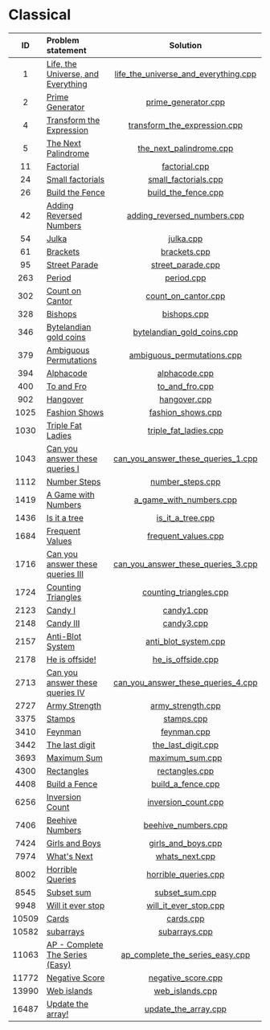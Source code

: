 # Classical

|   ID  |           Problem statement            |                 Solution                 |
|:-----:|:---------------------------------------|:----------------------------------------:|
|     1 | [Life, the Universe, and Everything][] | [life_the_universe_and_everything.cpp][] |
|     2 | [Prime Generator][]                    | [prime_generator.cpp][]                  |
|     4 | [Transform the Expression][]           | [transform_the_expression.cpp][]         |
|     5 | [The Next Palindrome][]                | [the_next_palindrome.cpp][]              |
|    11 | [Factorial][]                          | [factorial.cpp][]                        |
|    24 | [Small factorials][]                   | [small_factorials.cpp][]                 |
|    26 | [Build the Fence][]                    | [build_the_fence.cpp][]                  |
|    42 | [Adding Reversed Numbers][]            | [adding_reversed_numbers.cpp][]          |
|    54 | [Julka][]                              | [julka.cpp][]                            |
|    61 | [Brackets][]                           | [brackets.cpp][]                         |
|    95 | [Street Parade][]                      | [street_parade.cpp][]                    |
|   263 | [Period][]                             | [period.cpp][]                           |
|   302 | [Count on Cantor][]                    | [count_on_cantor.cpp][]                  |
|   328 | [Bishops][]                            | [bishops.cpp][]                          |
|   346 | [Bytelandian gold coins][]             | [bytelandian_gold_coins.cpp][]           |
|   379 | [Ambiguous Permutations][]             | [ambiguous_permutations.cpp][]           |
|   394 | [Alphacode][]                          | [alphacode.cpp][]                        |
|   400 | [To and Fro][]                         | [to_and_fro.cpp][]                       |
|   902 | [Hangover][]                           | [hangover.cpp][]                         |
|  1025 | [Fashion Shows][]                      | [fashion_shows.cpp][]                    |
|  1030 | [Triple Fat Ladies][]                  | [triple_fat_ladies.cpp][]                |
|  1043 | [Can you answer these queries I][]     | [can_you_answer_these_queries_1.cpp][]   |
|  1112 | [Number Steps][]                       | [number_steps.cpp][]                     |
|  1419 | [A Game with Numbers][]                | [a_game_with_numbers.cpp][]              |
|  1436 | [Is it a tree][]                       | [is_it_a_tree.cpp][]                     |
|  1684 | [Frequent Values][]                    | [frequent_values.cpp][]                  |
|  1716 | [Can you answer these queries III][]   | [can_you_answer_these_queries_3.cpp][]   |
|  1724 | [Counting Triangles][]                 | [counting_triangles.cpp][]               |
|  2123 | [Candy I][]                            | [candy1.cpp][]                           |
|  2148 | [Candy III][]                          | [candy3.cpp][]                           |
|  2157 | [Anti-Blot System][]                   | [anti_blot_system.cpp][]                 |
|  2178 | [He is offside!][]                     | [he_is_offside.cpp][]                    |
|  2713 | [Can you answer these queries IV][]    | [can_you_answer_these_queries_4.cpp][]   |
|  2727 | [Army Strength][]                      | [army_strength.cpp][]                    |
|  3375 | [Stamps][]                             | [stamps.cpp][]                           |
|  3410 | [Feynman][]                            | [feynman.cpp][]                          |
|  3442 | [The last digit][]                     | [the_last_digit.cpp][]                   |
|  3693 | [Maximum Sum][]                        | [maximum_sum.cpp][]                      |
|  4300 | [Rectangles][]                         | [rectangles.cpp][]                       |
|  4408 | [Build a Fence][]                      | [build_a_fence.cpp][]                    |
|  6256 | [Inversion Count][]                    | [inversion_count.cpp][]                  |
|  7406 | [Beehive Numbers][]                    | [beehive_numbers.cpp][]                  |
|  7424 | [Girls and Boys][]                     | [girls_and_boys.cpp][]                   |
|  7974 | [What's Next][]                        | [whats_next.cpp][]                       |
|  8002 | [Horrible Queries][]                   | [horrible_queries.cpp][]                 |
|  8545 | [Subset sum][]                         | [subset_sum.cpp][]                       |
|  9948 | [Will it ever stop][]                  | [will_it_ever_stop.cpp][]                |
| 10509 | [Cards][]                              | [cards.cpp][]                            |
| 10582 | [subarrays][]                          | [subarrays.cpp][]                        |
| 11063 | [AP - Complete The Series (Easy)][]    | [ap_complete_the_series_easy.cpp][]      |
| 11772 | [Negative Score][]                     | [negative_score.cpp][]                   |
| 13990 | [Web islands][]                        | [web_islands.cpp][]                      |
| 16487 | [Update the array!][]                  | [update_the_array.cpp][]                 |

[Life, the Universe, and Everything]: http://www.spoj.com/problems/TEST/
[Prime Generator]:                    http://www.spoj.com/problems/PRIME1/
[Transform the Expression]:           http://www.spoj.com/problems/ONP/
[The Next Palindrome]:                http://www.spoj.com/problems/PALIN/
[Factorial]:                          http://www.spoj.com/problems/FCTRL/
[Small factorials]:                   http://www.spoj.com/problems/FCTRL2/
[Build the Fence]:                    http://www.spoj.com/problems/BSHEEP/
[Adding Reversed Numbers]:            http://www.spoj.com/problems/ADDREV/
[Julka]:                              http://www.spoj.com/problems/JULKA/
[Brackets]:                           http://www.spoj.com/problems/BRCKTS/
[Street Parade]:                      http://www.spoj.com/problems/STPAR/
[Period]:                             http://www.spoj.com/problems/PERIOD/
[Count on Cantor]:                    http://www.spoj.com/problems/CANTON/
[Bishops]:                            http://www.spoj.com/problems/BISHOPS/
[Bytelandian gold coins]:             http://www.spoj.com/problems/COINS/
[Ambiguous Permutations]:             http://www.spoj.com/problems/PERMUT2/
[Alphacode]:                          http://www.spoj.com/problems/ACODE/
[To and Fro]:                         http://www.spoj.com/problems/TOANDFRO/
[Hangover]:                           http://www.spoj.com/problems/HANGOVER/
[Fashion Shows]:                      http://www.spoj.com/problems/FASHION/
[Triple Fat Ladies]:                  http://www.spoj.com/problems/EIGHTS/
[Can you answer these queries I]:     http://www.spoj.com/problems/GSS1/
[Number Steps]:                       http://www.spoj.com/problems/NSTEPS/
[A Game with Numbers]:                http://www.spoj.com/problems/NGM/
[Is it a tree]:                       http://www.spoj.com/problems/PT07Y/
[Frequent Values]:                    http://www.spoj.com/problems/FREQUENT/
[Can you answer these queries III]:   http://www.spoj.com/problems/GSS3/
[Counting Triangles]:                 http://www.spoj.com/problems/TRICOUNT/
[Candy I]:                            http://www.spoj.com/problems/CANDY/
[Candy III]:                          http://www.spoj.com/problems/CANDY3/
[Anti-Blot System]:                   http://www.spoj.com/problems/ABSYS/
[He is offside!]:                     http://www.spoj.com/problems/OFFSIDE/
[Can you answer these queries IV]:    http://www.spoj.com/problems/GSS4/
[Army Strength]:                      http://www.spoj.com/problems/ARMY/
[Stamps]:                             http://www.spoj.com/problems/STAMPS/
[Feynman]:                            http://www.spoj.com/problems/SAMER08F/
[The last digit]:                     http://www.spoj.com/problems/LASTDIG/
[Maximum Sum]:                        http://www.spoj.com/problems/KGSS/
[Rectangles]:                         http://www.spoj.com/problems/AE00/
[Build a Fence]:                      http://www.spoj.com/problems/FENCE1/
[Inversion Count]:                    http://www.spoj.com/problems/INVCNT/
[Beehive Numbers]:                    http://www.spoj.com/problems/BEENUMS/
[Girls and Boys]:                     http://www.spoj.com/problems/GIRLSNBS/
[What's Next]:                        http://www.spoj.com/problems/ACPC10A/
[Horrible Queries]:                   http://www.spoj.com/problems/HORRIBLE/
[Subset sum]:                         http://www.spoj.com/problems/MAIN72/
[Will it ever stop]:                  http://www.spoj.com/problems/WILLITST/
[Cards]:                              http://www.spoj.com/problems/CRDS/
[subarrays]:                          http://www.spoj.com/problems/ARRAYSUB/
[AP - Complete The Series (Easy)]:    http://www.spoj.com/problems/AP2/
[Negative Score]:                     http://www.spoj.com/problems/RPLN/
[Web islands]:                        http://www.spoj.com/problems/WEBISL/
[Update the array!]:                  http://www.spoj.com/problems/UPDATEIT/

[life_the_universe_and_everything.cpp]: life_the_universe_and_everything.cpp
[prime_generator.cpp]:                  prime_generator.cpp
[transform_the_expression.cpp]:         transform_the_expression.cpp
[the_next_palindrome.cpp]:              the_next_palindrome.cpp
[factorial.cpp]:                        factorial.cpp
[small_factorials.cpp]:                 small_factorials.cpp
[build_the_fence.cpp]:                  small_factorials.cpp
[adding_reversed_numbers.cpp]:          adding_reversed_numbers.cpp
[julka.cpp]:                            julka.cpp
[brackets.cpp]:                         brackets.cpp
[street_parade.cpp]:                    street_parade.cpp
[period.cpp]:                           period.cpp
[count_on_cantor.cpp]:                  count_on_cantor.cpp
[bishops.cpp]:                          bishops.cpp
[bytelandian_gold_coins.cpp]:           bytelandian_gold_coins.cpp
[ambiguous_permutations.cpp]:           ambiguous_permutations.cpp
[alphacode.cpp]:                        alphacode.cpp
[to_and_fro.cpp]:                       to_and_fro.cpp
[hangover.cpp]:                         hangover.cpp
[fashion_shows.cpp]:                    fashion_shows.cpp
[triple_fat_ladies.cpp]:                triple_fat_ladies.cpp
[can_you_answer_these_queries_1.cpp]:   can_you_answer_these_queries_1.cpp
[number_steps.cpp]:                     number_steps.cpp
[a_game_with_numbers.cpp]:              a_game_with_numbers.cpp
[is_it_a_tree.cpp]:                     is_it_a_tree.cpp
[frequent_values.cpp]:                  frequent_values.cpp
[can_you_answer_these_queries_3.cpp]:   can_you_answer_these_queries_3.cpp
[counting_triangles.cpp]:               counting_triangles.cpp
[candy1.cpp]:                           candy1.cpp
[candy3.cpp]:                           candy3.cpp
[anti_blot_system.cpp]:                 anti_blot_system.cpp
[he_is_offside.cpp]:                    he_is_offside.cpp
[can_you_answer_these_queries_4.cpp]:   can_you_answer_these_queries_4.cpp
[army_strength.cpp]:                    army_strength.cpp
[stamps.cpp]:                           stamps.cpp
[feynman.cpp]:                          feynman.cpp
[the_last_digit.cpp]:                   the_last_digit.cpp
[maximum_sum.cpp]:                      maximum_sum.cpp
[rectangles.cpp]:                       rectangles.cpp
[build_a_fence.cpp]:                    build_a_fence.cpp
[inversion_count.cpp]:                  inversion_count.cpp
[beehive_numbers.cpp]:                  beehive_numbers.cpp
[girls_and_boys.cpp]:                   girls_and_boys.cpp
[whats_next.cpp]:                       whats_next.cpp
[horrible_queries.cpp]:                 horrible_queries.cpp
[subset_sum.cpp]:                       subset_sum.cpp
[will_it_ever_stop.cpp]:                will_it_ever_stop.cpp
[cards.cpp]:                            cards.cpp
[subarrays.cpp]:                        subarrays.cpp
[ap_complete_the_series_easy.cpp]:      ap_complete_the_series_easy.cpp
[negative_score.cpp]:                   negative_score.cpp
[web_islands.cpp]:                      web_islands.cpp
[update_the_array.cpp]:                 update_the_array.cpp

